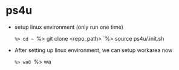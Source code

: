 # ps4u
* setup linux environment (only run one time)

  `%> cd ~
  `%> git clone <repo_path>
  `%> source ps4u/.init.sh
  
* After setting up linux environment, we can setup workarea now

  `%> wa0
  `%> wa
  
  


